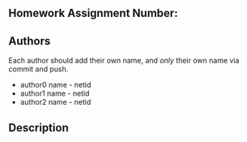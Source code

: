 ## Homework Assignment Number: 

## Authors

 Each author should add their own name, and *only* their own name via commit and push.

* author0 name - netid
* author1 name - netid
* author2 name - netid

## Description
